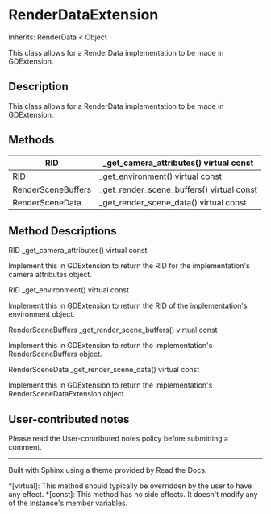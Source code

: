 # RenderDataExtension

Inherits: RenderData < Object

This class allows for a RenderData implementation to be made in GDExtension.

## Description

This class allows for a RenderData implementation to be made in GDExtension.

## Methods

RID | _get_camera_attributes() virtual const  
---|---  
RID | _get_environment() virtual const  
RenderSceneBuffers | _get_render_scene_buffers() virtual const  
RenderSceneData | _get_render_scene_data() virtual const  
  
## Method Descriptions

RID _get_camera_attributes() virtual const

Implement this in GDExtension to return the RID for the implementation's
camera attributes object.

RID _get_environment() virtual const

Implement this in GDExtension to return the RID of the implementation's
environment object.

RenderSceneBuffers _get_render_scene_buffers() virtual const

Implement this in GDExtension to return the implementation's
RenderSceneBuffers object.

RenderSceneData _get_render_scene_data() virtual const

Implement this in GDExtension to return the implementation's
RenderSceneDataExtension object.

## User-contributed notes

Please read the User-contributed notes policy before submitting a comment.

* * *

Built with Sphinx using a theme provided by Read the Docs.

  *[virtual]: This method should typically be overridden by the user to have any effect.
  *[const]: This method has no side effects. It doesn't modify any of the instance's member variables.

